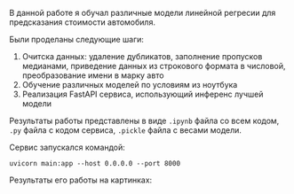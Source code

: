 В данной работе я обучал различные модели линейной регресии для предсказания стоимости автомобиля.

Были проделаны следующие шаги:

1. Очитска данных: удаление дубликатов, заполнение пропусков медианами, приведение данных из строкового формата в числовой, преобразование имени в марку авто
2. Обучение различных моделей по условиям из ноутбука
3. Реализация FastAPI сервиса, использующий инференс лучшей модели

Результаты работы представлены в виде `.ipynb` файла со всем кодом, `.py` файла с кодом сервиса, `.pickle` файла с весами модели.

Сервис запускался командой:
```console
uvicorn main:app --host 0.0.0.0 --port 8000
```

Результаты его работы на картинках:
